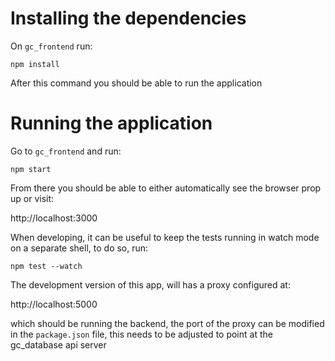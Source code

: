 # Installing the dependencies

On `gc_frontend` run:

```shell
npm install
```

After this command you should be able to run the application

# Running the application

Go to `gc_frontend` and run:
```shell
npm start
```

From there you should be able to either automatically see the browser prop up or visit:

http://localhost:3000

When developing, it can be useful to keep the tests running in watch mode on a separate shell, to do so, run:

```shell
npm test --watch
```

The development version of this app, will has a proxy configured at:

http://localhost:5000

which should be running the backend, the port of the proxy can be modified in the
`package.json` file, this needs to be adjusted to point at the gc_database api server

